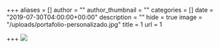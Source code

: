 +++
aliases = []
author = ""
author_thumbnail = ""
categories = []
date = "2019-07-30T04:00:00+00:00"
description = ""
hide = true
image = "/uploads/portafolio-personalizado.jpg"
title = 1
url = 1

+++
![](/uploads/portafolio-personalizado.jpg)
